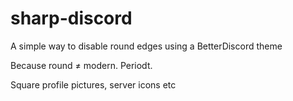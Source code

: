 # sharp-discord
A simple way to disable round edges using a BetterDiscord theme

Because round ≠ modern. Periodt.

Square profile pictures, server icons etc
